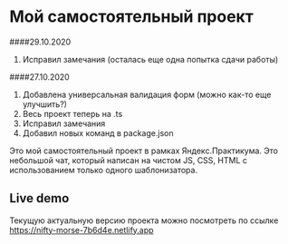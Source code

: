 # Мой самостоятельный проект

####29.10.2020
1) Исправил замечания (осталась еще одна попытка сдачи работы)

####27.10.2020
1) Добавлена универсальная валидация форм (можно как-то еще улучшить?)
2) Весь проект теперь на .ts
3) Исправил замечания
4) Добавил новых команд в package.json

Это мой самостоятельный проект в рамках Яндекс.Практикума.
Это небольшой чат, который написан на чистом JS, CSS, HTML с использованием только одного шаблонизатора.

## Live demo
Текущую актуальную версию проекта можно посмотреть по ссылке https://nifty-morse-7b6d4e.netlify.app
